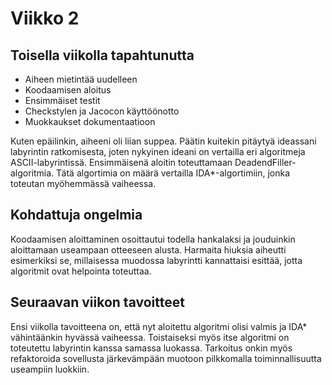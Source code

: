 # **Viikko 2**

## **Toisella viikolla tapahtunutta**

- Aiheen mietintää uudelleen
- Koodaamisen aloitus
- Ensimmäiset testit
- Checkstylen ja Jacocon käyttöönotto
- Muokkaukset dokumentaatioon

Kuten epäilinkin, aiheeni oli liian suppea. Päätin kuitekin pitäytyä ideassani labyrintin ratkomisesta, joten nykyinen ideani on vertailla eri algoritmeja ASCII-labyrintissä. Ensimmäisenä aloitin toteuttamaan DeadendFiller-algoritmia. Tätä algortimia on määrä vertailla IDA*-algortimiin, jonka toteutan myöhemmässä vaiheessa.

## **Kohdattuja ongelmia**

Koodaamisen aloittaminen osoittautui todella hankalaksi ja jouduinkin aloittamaan useampaan otteeseen alusta. Harmaita hiuksia aiheutti esimerkiksi se, millaisessa muodossa labyrintti kannattaisi esittää, jotta algoritmit ovat helpointa toteuttaa.

## **Seuraavan viikon tavoitteet**

Ensi viikolla tavoitteena on, että nyt aloitettu algoritmi olisi valmis ja IDA* vähintäänkin hyvässä vaiheessa. Toistaiseksi myös itse algoritmi on toteutettu labyrintin kanssa samassa luokassa. Tarkoitus onkin myös refaktoroida sovellusta järkevämpään muotoon pilkkomalla toiminnallisuutta useampiin luokkiin.
